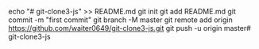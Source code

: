 echo "# git-clone3-js" >> README.md
git init
git add README.md
git commit -m "first commit"
git branch -M master
git remote add origin https://github.com/waiter0649/git-clone3-js.git
git push -u origin master# git-clone3-js
